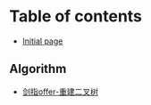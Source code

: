 # Table of contents

* [Initial page](README.md)

## Algorithm

* [剑指offer-重建二叉树](algorithm/jian-zhi-offer-zhong-jian-er-cha-shu.md)

